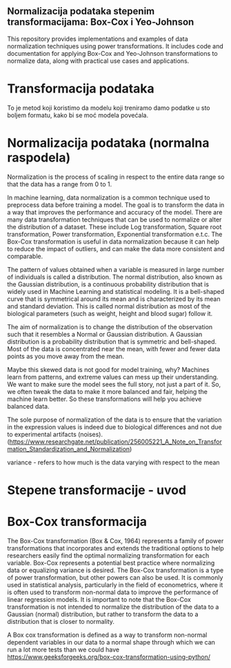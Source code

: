 ## Normalizacija podataka stepenim transformacijama: Box-Cox  i Yeo-Johnson 
This repository provides implementations and examples of data normalization techniques using power transformations. It includes code and documentation for applying Box-Cox and Yeo-Johnson transformations to normalize data, along with practical use cases and applications.

# Transformacija podataka
To je metod koji koristimo da modelu koji treniramo damo podatke u sto boljem formatu, kako bi se moć modela povećala.


# Normalizacija podataka (normalna raspodela)
Normalization is the process of scaling in respect to the entire data range so that the data has a range from 0 to 1.

In machine learning, data normalization is a common technique used to preprocess data before training a model. The goal is to transform the data in a way that improves the performance and accuracy of the model.
There are many data transformation techniques that can be used to normalize or alter the distribution of a dataset. These include Log transformation, Square root transformation, Power transformation, Exponential transformation e.t.c. The Box-Cox transformation is useful in data normalization because it can help to reduce the impact of outliers, and can make the data more consistent and comparable.

The pattern of values obtained when a variable is measured in large number of individuals is called a distribution. The normal distribution, also known as the Gaussian distribution, is a continuous probability distribution that is widely used in Machine Learning and statistical modeling. It is a bell-shaped curve that is symmetrical around its mean and is characterized by its mean and standard deviation. This is called normal distribution as most of the biological parameters (such as weight, height and blood sugar) follow it. 

The aim of normalization is to change the distribution of the observation such that it resembles a Normal or Gaussian distribution. A Gaussian distribution is a probability distribution that is symmetric and bell-shaped. Most of the data is concentrated near the mean, with fewer and fewer data points as you move away from the mean.

Maybe this skewed data is not good for model training, why?  Machines learn from patterns, and extreme values can mess up their understanding. We want to make sure the model sees the full story, not just a part of it. So, we often tweak the data to make it more balanced and fair, helping the machine learn better. So these transformations will help you achieve balanced data.

The sole purpose  of  normalization of  the data is to ensure 
that the variation in the expression values is indeed due to biological differences and not 
due to experimental artifacts (noises).  (https://www.researchgate.net/publication/256005221_A_Note_on_Transformation_Standardization_and_Normalization)

variance - refers to how much is the data varying with respect to the mean

# Stepene transformacije - uvod


# Box-Cox transformacija
The Box-Cox transformation (Box & Cox, 1964) represents a family of power transformations that incorporates and
extends the traditional options to help researchers easily find the optimal normalizing transformation
for each variable. Box-Cox represents a potential best practice where normalizing data or
equalizing variance is desired.
The Box-Cox transformation is a type of power transformation, but other powers can also be used. It is commonly used in statistical analysis, particularly in the field of econometrics, where it is often used to transform non-normal data to improve the performance of linear regression models.
It is important to note that the Box-Cox transformation is not intended to normalize the distribution of the data to a Gaussian (normal) distribution, but rather to transform the data to a distribution that is closer to normality.

A Box cox transformation is defined as a way to transform non-normal dependent variables in our data to a normal shape through which we can run a lot more tests than we could have
https://www.geeksforgeeks.org/box-cox-transformation-using-python/

